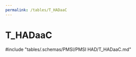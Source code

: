 ```yaml
---
permalink: /tables/T_HADaaC
---
```

# T\_HADaaC
<!-- SPDX-License-Identifier: MPL-2.0 -->

<!-- ATTENTION : Ne pas supprimer ou modifier la ligne ci-dessous -->
#include "tables/.schemas/PMSI/PMSI HAD/T_HADaaC.md"
<!-- ATTENTION : Ne pas supprimer ou modifier la ligne ci-dessus -->
